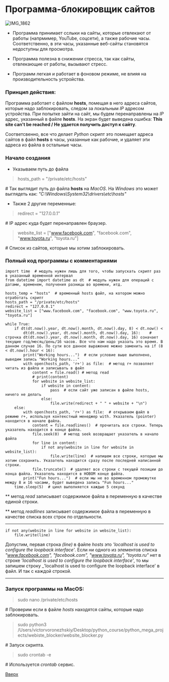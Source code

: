 <a id="anchor"></a>
# Программа-блокировщик сайтов

![IMG_1862](https://user-images.githubusercontent.com/97599612/167077377-4817808e-b148-4b0f-a7f5-0e2105b09738.JPG)


* Программа принимает сслыки на сайты, которые отвлекают от работы (напрмимер, YouTube, соцсети), а также рабочие часы. Соответственно, в эти часы, указанные веб-сайты становятся недоступны для просмотра.

* Программа полезна в снижении стресса, так как сайты, отвлекающие от работы, вызывают стресс.

* Программ легкая и работает в фоновом режиме, не влияя на производительность устройства.


### Принцип действия: 
Программа работает с файлом __hosts__, помещая в него адреса сайтов, которые надо заблокировать,
следом за локальным _IP_ адресом устройства. При попытке зайти на сайт, мы будем перенаправлены на _IP_ адрес, указанный в файле __hosts__. На экран будет выведена ошибка: __This site can't be reached / Не удается получить доступ к сайту__.

Соответсвенно, все что делает _Python_ скрипт это помещает адреса сайтов в файл __hosts__ в часы, указанные как рабочие, и удаляет эти адреса из файла в остальные часы.

### Начало создания

* Указываем путь до файла
> hosts_path = "/private/etc/hosts"

\# Так выглядит путь до файла __hosts__ на _MacOS_. На _Windows_ это может выглядеть как: _"C:\Windows\System32\drivers\etc\hosts"_

* Также 2 другие переменные:
> redirect = "127.0.0.1"  

\# IP адрес куда будет перенаправлен браузер.

> website_list = ["www.facebook.com", "facebook.com", "www.toyota.ru", "toyota.ru"]  

\# Cписок из сайтов, которые мы хотим заблокировать.


### Полный код программы с комментариями

```
import time  # модуль нужен лишь для того, чтобы запускать скрипт раз в указанный временной интервал
from datetime import datetime as dt  # модуль нужен для операций с датами, временем, получения разницы во времени, итд.

hosts_temp = "hosts"  # временный hosts файл, на котором можно отработать скрипт
hosts_path = "/private/etc/hosts"
redirect = "127.0.0.1"
website_list = ["www.facebook.com", "facebook.com", "www.toyota.ru", "toyota.ru"]

while True:
    if dt(dt.now().year, dt.now().month, dt.now().day, 8) < dt.now() < 
        dt(dt.now().year, dt.now().month, dt.now().day, 16):    # строчка dt(dt.now().year, dt.now().month, dt.now().day, 16) означает текущие год/месяц/день/16 часов. Все что нам надо указать это время. В данном случае 16. По сути все данное выражение можно заменить на if (8 < dt.now().hour < 16):
        print("Working hours...")  # если условие выше выполнено, выведим запись "Working hours..."
        with open(hosts_path, 'r+') as file:  # метод r+ позволяет читать из файла и записывать в файл
            content = file.read() # метод read
            # print(content)
            for website in website_list:
                if website in content:
                    pass  # если сайт уже записан в файле hosts, ничего не делать
                else:
                    file.write(redirect + " " + website + "\n")
    else:
        with open(hosts_path, 'r+') as file:  # открываем файл в режиме r+, используя контекстный менеджер with. Указатель (pointer) находится в начале файла.
            content = file.readlines()  # прочитать все строки. Теперь указатель находится в конце файла.
            file.seek(0)  # метод seek возвращает указатель в начало файла
            for line in content:
                if not any(website in line for website in website_list):
                    file.write(line)  # напишем все строки, которые мы хотим сохранить. Указатель находится сразу после последней написанной строки.
            file.truncate()  # удаляет все строки с текущей позиции до конца файла. Указатель находится в НОВОМ конце файла.
        print("Fun hours...")  # если мы не во временном промежутке между 8 и 16 часами, будет выведена запись "Fun hours..." 
    time.sleep(5)  # цикл выполняется каждые 5 секунд
```

** метод _read_ записывает содержимое файла в переменную в качестве единой строки.

** метод _readlines_ записывает содержимое файла в переменную в качестве списка всех строк по отдельности.

___
```
if not any(website in line for website in website_list):
    file.write(line)
```

Допустим, первая строка _(line)_ в файле _hosts_ это _'localhost is used to configure the loopback interface'_.
Если ни одного из элементов списка _"www.facebook.com", "facebook.com", "www.toyota.ru", "toyota.ru"_ нет в строке _'localhost is used to configure the loopback interface'_, то мы запишем строку 
_'localhost is used to configure the loopback interface' в файл. И так с каждой строкой.
___

### Запуск программы на MacOS:

> sudo nano /private/etc/hosts

\# Проверим если в файле _hosts_ находятся сайты, которые надо заблокировать.

> sudo python3 /Users/victorvoronezhskiy/Desktop/python_course/python_mega_projects/webiste_blocker/website_blocker.py   

\# Запуск скрипта.

> sudo crontab -e

\# Используется _crontab_ сервис.

[Ввeрх](#anchor)